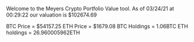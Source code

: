 Welcome to the Meyers Crypto Portfolio Value tool. 
As of 03/24/21 at 00:29:22 our valuation is $102674.69 

BTC Price = $54157.25
 ETH Price = $1679.08
BTC Holdings = 1.06BTC
 ETH holdings = 26.960005962ETH 
